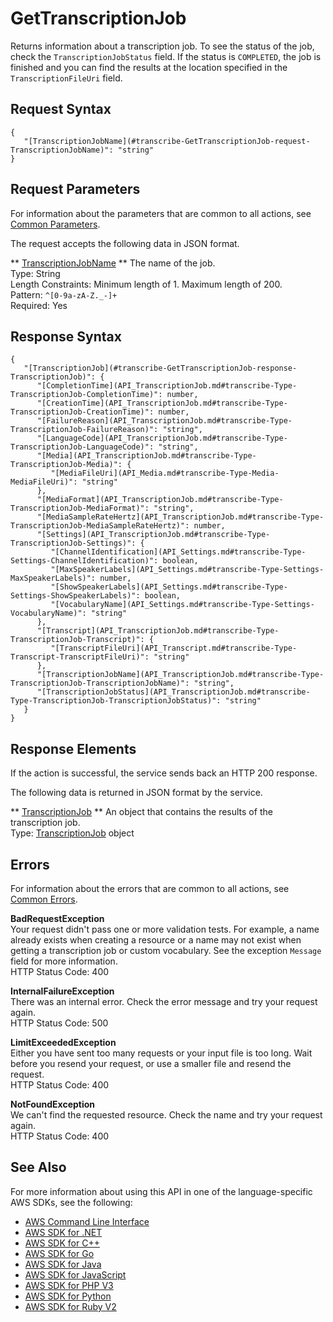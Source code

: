 # GetTranscriptionJob<a name="API_GetTranscriptionJob"></a>

Returns information about a transcription job\. To see the status of the job, check the `TranscriptionJobStatus` field\. If the status is `COMPLETED`, the job is finished and you can find the results at the location specified in the `TranscriptionFileUri` field\.

## Request Syntax<a name="API_GetTranscriptionJob_RequestSyntax"></a>

```
{
   "[TranscriptionJobName](#transcribe-GetTranscriptionJob-request-TranscriptionJobName)": "string"
}
```

## Request Parameters<a name="API_GetTranscriptionJob_RequestParameters"></a>

For information about the parameters that are common to all actions, see [Common Parameters](CommonParameters.md)\.

The request accepts the following data in JSON format\.

 ** [TranscriptionJobName](#API_GetTranscriptionJob_RequestSyntax) **   <a name="transcribe-GetTranscriptionJob-request-TranscriptionJobName"></a>
The name of the job\.  
Type: String  
Length Constraints: Minimum length of 1\. Maximum length of 200\.  
Pattern: `^[0-9a-zA-Z._-]+`   
Required: Yes

## Response Syntax<a name="API_GetTranscriptionJob_ResponseSyntax"></a>

```
{
   "[TranscriptionJob](#transcribe-GetTranscriptionJob-response-TranscriptionJob)": { 
      "[CompletionTime](API_TranscriptionJob.md#transcribe-Type-TranscriptionJob-CompletionTime)": number,
      "[CreationTime](API_TranscriptionJob.md#transcribe-Type-TranscriptionJob-CreationTime)": number,
      "[FailureReason](API_TranscriptionJob.md#transcribe-Type-TranscriptionJob-FailureReason)": "string",
      "[LanguageCode](API_TranscriptionJob.md#transcribe-Type-TranscriptionJob-LanguageCode)": "string",
      "[Media](API_TranscriptionJob.md#transcribe-Type-TranscriptionJob-Media)": { 
         "[MediaFileUri](API_Media.md#transcribe-Type-Media-MediaFileUri)": "string"
      },
      "[MediaFormat](API_TranscriptionJob.md#transcribe-Type-TranscriptionJob-MediaFormat)": "string",
      "[MediaSampleRateHertz](API_TranscriptionJob.md#transcribe-Type-TranscriptionJob-MediaSampleRateHertz)": number,
      "[Settings](API_TranscriptionJob.md#transcribe-Type-TranscriptionJob-Settings)": { 
         "[ChannelIdentification](API_Settings.md#transcribe-Type-Settings-ChannelIdentification)": boolean,
         "[MaxSpeakerLabels](API_Settings.md#transcribe-Type-Settings-MaxSpeakerLabels)": number,
         "[ShowSpeakerLabels](API_Settings.md#transcribe-Type-Settings-ShowSpeakerLabels)": boolean,
         "[VocabularyName](API_Settings.md#transcribe-Type-Settings-VocabularyName)": "string"
      },
      "[Transcript](API_TranscriptionJob.md#transcribe-Type-TranscriptionJob-Transcript)": { 
         "[TranscriptFileUri](API_Transcript.md#transcribe-Type-Transcript-TranscriptFileUri)": "string"
      },
      "[TranscriptionJobName](API_TranscriptionJob.md#transcribe-Type-TranscriptionJob-TranscriptionJobName)": "string",
      "[TranscriptionJobStatus](API_TranscriptionJob.md#transcribe-Type-TranscriptionJob-TranscriptionJobStatus)": "string"
   }
}
```

## Response Elements<a name="API_GetTranscriptionJob_ResponseElements"></a>

If the action is successful, the service sends back an HTTP 200 response\.

The following data is returned in JSON format by the service\.

 ** [TranscriptionJob](#API_GetTranscriptionJob_ResponseSyntax) **   <a name="transcribe-GetTranscriptionJob-response-TranscriptionJob"></a>
An object that contains the results of the transcription job\.  
Type: [TranscriptionJob](API_TranscriptionJob.md) object

## Errors<a name="API_GetTranscriptionJob_Errors"></a>

For information about the errors that are common to all actions, see [Common Errors](CommonErrors.md)\.

 **BadRequestException**   
Your request didn't pass one or more validation tests\. For example, a name already exists when creating a resource or a name may not exist when getting a transcription job or custom vocabulary\. See the exception `Message` field for more information\.  
HTTP Status Code: 400

 **InternalFailureException**   
There was an internal error\. Check the error message and try your request again\.  
HTTP Status Code: 500

 **LimitExceededException**   
Either you have sent too many requests or your input file is too long\. Wait before you resend your request, or use a smaller file and resend the request\.  
HTTP Status Code: 400

 **NotFoundException**   
We can't find the requested resource\. Check the name and try your request again\.  
HTTP Status Code: 400

## See Also<a name="API_GetTranscriptionJob_SeeAlso"></a>

For more information about using this API in one of the language\-specific AWS SDKs, see the following:
+  [AWS Command Line Interface](https://docs.aws.amazon.com/goto/aws-cli/transcribe-2017-10-26/GetTranscriptionJob) 
+  [AWS SDK for \.NET](https://docs.aws.amazon.com/goto/DotNetSDKV3/transcribe-2017-10-26/GetTranscriptionJob) 
+  [AWS SDK for C\+\+](https://docs.aws.amazon.com/goto/SdkForCpp/transcribe-2017-10-26/GetTranscriptionJob) 
+  [AWS SDK for Go](https://docs.aws.amazon.com/goto/SdkForGoV1/transcribe-2017-10-26/GetTranscriptionJob) 
+  [AWS SDK for Java](https://docs.aws.amazon.com/goto/SdkForJava/transcribe-2017-10-26/GetTranscriptionJob) 
+  [AWS SDK for JavaScript](https://docs.aws.amazon.com/goto/AWSJavaScriptSDK/transcribe-2017-10-26/GetTranscriptionJob) 
+  [AWS SDK for PHP V3](https://docs.aws.amazon.com/goto/SdkForPHPV3/transcribe-2017-10-26/GetTranscriptionJob) 
+  [AWS SDK for Python](https://docs.aws.amazon.com/goto/boto3/transcribe-2017-10-26/GetTranscriptionJob) 
+  [AWS SDK for Ruby V2](https://docs.aws.amazon.com/goto/SdkForRubyV2/transcribe-2017-10-26/GetTranscriptionJob) 